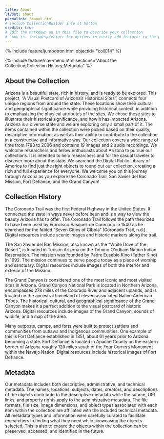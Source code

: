 ```yaml
---
title: About
layout: about
permalink: /about.html
# include CollectionBuilder info at bottom
credits: true
# Edit the markdown on in this file to describe your collection
# Look in _includes/feature for options to easily add features to the page
---
```


{% include feature/jumbotron.html objectid= "coll014" %}

{% include feature/nav-menu.html sections="About the Collection;Collection History;Metadata" %}

## About the Collection

Arizona is a beautiful state, rich in history, and is ready to be explored. This project, “A Visual Postcard of Arizona’s Historical Sites”, connects four unique regions from around the state. These locations show their cultural and geographical significance while providing historical context, in addition to emphasizing the physical attributes of the sites. We chose these sites to illustrate their historical significance, and how it has impacted Arizona. Arizona is a diverse state and we are exploring only a small part of it. The items contained within the collection were picked based on their quality, descriptive information, as well as their ability to contribute to the collection in a constructive and informative way. Our collection covers a wide range of time from 1783 to 2006 and contains 19 images and 2 audio recordings.
We welcome researchers and fellow enthusiasts about Arizona to pursue our collections. It is intended to help researchers and for the casual traveler to discover more about the state. We searched the Digital Public Library of America to find just the right objects to round out our collection, creating a rich and full experience for everyone.  We welcome you on this journey through Arizona as you explore the Coronado Trail, San Xavier del Bac Mission, Fort Defiance, and the Grand Canyon!

## Collection History

The Coronado Trail was the first Federal Highway in the United States. It connected the state in ways never before seen and is a way to view the beauty Arizona has to offer. The Coronado Trail follows the path theorized to have been used by Francisco Vasquez de Coronado in 1540 as he searched for the fabled “Seven Cities of Cibola” (Coronado Trail, n.d.). Digital resources include scenic images and historic markers along the trail.

The San Xavier del Bac Mission, also known as the “White Dove of the Desert”, is located in Tucson Arizona on the Tohono O’odham Nation Indian Reservation. The mission was founded by Padre Eusebio Kino (Father Kino) in 1692. The mission continues to serve people today as a place of worship and sanctuary. Digital resources include images of both the interior and exterior of the Mission.

The Grand Canyon is considered one of the most iconic and most visited sites in Arizona. Grand Canyon National Park is located in Northern Arizona, encompasses 278 miles of the Colorado River and adjacent uplands, and is located on the ancestral homeland of eleven associated Native American Tribes. The historical, cultural, and geographical significance of the Grand Canyon makes it a perfect addition to the visual postcard of historic Arizona. Digital resources include images of the Grand Canyon, sounds of wildlife, and a map of the area.

Many outposts, camps, and forts were built to protect settlers and communities from outlaws and Indigenous communities. One example of this is Fort Defiance established in 1851, about 61 years prior to Arizona becoming a state. Fort Defiance is located in Apache County on the eastern border of Arizona roughly 120 miles south of the Four Corners Monument within the Navajo Nation. Digital resources include historical images of Fort Defiance.

## Metadata

Our metadata includes both descriptive, administrative, and technical metadata. The names, locations, subjects, dates, creators, and descriptions of the objects contribute to the descriptive metadata while the source, URL links, and property rights apply to the administrative metadata. The file formats, file size, image dimensions, and object types associated with each item within the collection are affiliated with the included technical metadata. All metadata types and information were carefully curated to facilitate researchers in finding what they need while showcasing the objects selected. This is also to ensure the objects within the collection can be preserved, accessed, and identified in the future.
